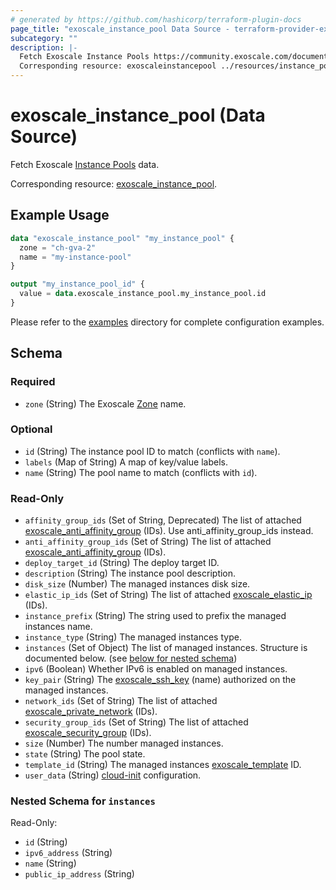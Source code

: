```yaml
---
# generated by https://github.com/hashicorp/terraform-plugin-docs
page_title: "exoscale_instance_pool Data Source - terraform-provider-exoscale"
subcategory: ""
description: |-
  Fetch Exoscale Instance Pools https://community.exoscale.com/documentation/compute/instance-pools/ data.
  Corresponding resource: exoscaleinstancepool ../resources/instance_pool.md.
---
```


# exoscale_instance_pool (Data Source)

Fetch Exoscale [Instance Pools](https://community.exoscale.com/documentation/compute/instance-pools/) data.

Corresponding resource: [exoscale_instance_pool](../resources/instance_pool.md).

## Example Usage

```terraform
data "exoscale_instance_pool" "my_instance_pool" {
  zone = "ch-gva-2"
  name = "my-instance-pool"
}

output "my_instance_pool_id" {
  value = data.exoscale_instance_pool.my_instance_pool.id
}
```

Please refer to the [examples](https://github.com/exoscale/terraform-provider-exoscale/tree/master/examples/)
directory for complete configuration examples.

<!-- schema generated by tfplugindocs -->
## Schema

### Required

- `zone` (String) The Exoscale [Zone](https://www.exoscale.com/datacenters/) name.

### Optional

- `id` (String) The instance pool ID to match (conflicts with `name`).
- `labels` (Map of String) A map of key/value labels.
- `name` (String) The pool name to match (conflicts with `id`).

### Read-Only

- `affinity_group_ids` (Set of String, Deprecated) The list of attached [exoscale_anti_affinity_group](../resources/anti_affinity_group.md) (IDs). Use anti_affinity_group_ids instead.
- `anti_affinity_group_ids` (Set of String) The list of attached [exoscale_anti_affinity_group](../resources/anti_affinity_group.md) (IDs).
- `deploy_target_id` (String) The deploy target ID.
- `description` (String) The instance pool description.
- `disk_size` (Number) The managed instances disk size.
- `elastic_ip_ids` (Set of String) The list of attached [exoscale_elastic_ip](../resources/elastic_ip.md) (IDs).
- `instance_prefix` (String) The string used to prefix the managed instances name.
- `instance_type` (String) The managed instances type.
- `instances` (Set of Object) The list of managed instances. Structure is documented below. (see [below for nested schema](#nestedatt--instances))
- `ipv6` (Boolean) Whether IPv6 is enabled on managed instances.
- `key_pair` (String) The [exoscale_ssh_key](../resources/ssh_key.md) (name) authorized on the managed instances.
- `network_ids` (Set of String) The list of attached [exoscale_private_network](../resources/private_network.md) (IDs).
- `security_group_ids` (Set of String) The list of attached [exoscale_security_group](../resources/security_group.md) (IDs).
- `size` (Number) The number managed instances.
- `state` (String) The pool state.
- `template_id` (String) The managed instances [exoscale_template](./template.md) ID.
- `user_data` (String) [cloud-init](http://cloudinit.readthedocs.io/en/latest/) configuration.

<a id="nestedatt--instances"></a>
### Nested Schema for `instances`

Read-Only:

- `id` (String)
- `ipv6_address` (String)
- `name` (String)
- `public_ip_address` (String)


